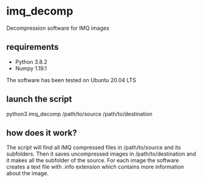 # imq_decomp
Decompression software for IMQ images

## requirements
- Python 3.8.2
- Numpy 1.19.1

The software has been tested on Ubuntu 20.04 LTS

## launch the script
python3 imq_decomp /path/to/source /path/to/destination

## how does it work?
The script will find all IMQ compressed files in /path/to/source and its subfolders. Then it saves uncompressed images in /path/to/destination and it makes all the subfolder of the source. For each image the software creates a text file with .info extension which contains more information about the image.  
